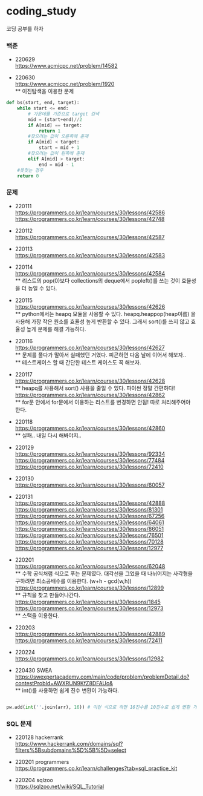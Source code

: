 # coding_study
코딩 공부를 하자

### 백준
- 220629</br>
https://www.acmicpc.net/problem/14582</br>

- 220630</br>
https://www.acmicpc.net/problem/1920</br>
** 이진탐색을 이용한 문제
```python
def bs(start, end, target):
    while start <= end:
        # 가운데를 기준으로 target 검색
        mid = (start+end)//2
        if A[mid] == target: 
            return 1
        #찾으려는 값이 오른쪽에 존재
        if A[mid] < target:
            start = mid + 1
        #찾으려는 값이 왼쪽에 존재 
        elif A[mid] > target:
            end = mid - 1
    #못찾는 경우
    return 0
```

### 문제

- 220111 </br>
https://programmers.co.kr/learn/courses/30/lessons/42586
</br>https://programmers.co.kr/learn/courses/30/lessons/42748

- 220112 </br>
https://programmers.co.kr/learn/courses/30/lessons/42587

- 220113 </br>
https://programmers.co.kr/learn/courses/30/lessons/42583

- 220114 </br>
https://programmers.co.kr/learn/courses/30/lessons/42584</br>
** 리스트의 pop(0)보다 collections의 deque에서 popleft()를 쓰는 것이 효율성을 더 높일 수 있다.

- 220115 </br>
https://programmers.co.kr/learn/courses/30/lessons/42626</br>
** python에서는 heapq 모듈을 사용할 수 있다. heapq.heappop(heap이름) 을 사용해 가장 작은 원소를 효율성 높게 반환할 수 있다. 그래서 sort()를 쓰지 않고 효율성 높게 문제를 해결 가능하다.

- 220116 </br>
https://programmers.co.kr/learn/courses/30/lessons/42627</br>
** 문제를 풀다가 말아서 실패했던 거였다. 피곤하면 다음 날에 이어서 해보자..</br>
** 테스트케이스 할 때 간단한 테스트 케이스도 꼭 해보자.

- 220117 </br>
https://programmers.co.kr/learn/courses/30/lessons/42628</br>
** heapq를 사용해서 sort() 사용을 줄일 수 있다. 파이썬 정말 간편하다!</br>
https://programmers.co.kr/learn/courses/30/lessons/42862</br>
** for문 안에서 for문에서 이용하는 리스트를 변경하면 안됨! 따로 처리해주어야 한다.

- 220118 </br>
https://programmers.co.kr/learn/courses/30/lessons/42860</br>
** 실패.. 내일 다시 해봐야지..</br>

- 220129 </br>
https://programmers.co.kr/learn/courses/30/lessons/92334</br>
https://programmers.co.kr/learn/courses/30/lessons/77484</br>
https://programmers.co.kr/learn/courses/30/lessons/72410</br>

- 220130 </br>
https://programmers.co.kr/learn/courses/30/lessons/60057</br>

- 220131 </br>
https://programmers.co.kr/learn/courses/30/lessons/42888</br>
https://programmers.co.kr/learn/courses/30/lessons/81301</br>
https://programmers.co.kr/learn/courses/30/lessons/67256</br>
https://programmers.co.kr/learn/courses/30/lessons/64061</br>
https://programmers.co.kr/learn/courses/30/lessons/86051</br>
https://programmers.co.kr/learn/courses/30/lessons/76501</br>
https://programmers.co.kr/learn/courses/30/lessons/70128</br>
https://programmers.co.kr/learn/courses/30/lessons/12977</br>

- 220201 </br>
https://programmers.co.kr/learn/courses/30/lessons/62048</br>
** 수학 공식처럼 식으로 푸는 문제였다. 대각선을 그었을 때 나뉘어지는 사각형을 구하려면 최소공배수를 이용한다. (w+h - gcd(w,h))</br>
https://programmers.co.kr/learn/courses/30/lessons/12899</br>
** 규칙을 찾고 만들어나간다.</br>
https://programmers.co.kr/learn/courses/30/lessons/1845</br>
https://programmers.co.kr/learn/courses/30/lessons/12973</br>
** 스택을 이용한다.</br>

- 220203 </br>
https://programmers.co.kr/learn/courses/30/lessons/42889 </br>
https://programmers.co.kr/learn/courses/30/lessons/72411 </br>

- 220224 </br>
https://programmers.co.kr/learn/courses/30/lessons/12982 </br>


- 220430 SWEA</br>
https://swexpertacademy.com/main/code/problem/problemDetail.do?contestProbId=AWXRUN9KfZ8DFAUo& </br>
** int()를 사용하면 쉽게 진수 변환이 가능하다.

```python

pw.add(int(''.join(arr), 16)) # 이런 식으로 하면 16진수를 10진수로 쉽게 변환 가능

```


### SQL 문제
- 220128 hackerrank</br>
https://www.hackerrank.com/domains/sql?filters%5Bsubdomains%5D%5B%5D=select</br>

- 220201 programmers</br>
https://programmers.co.kr/learn/challenges?tab=sql_practice_kit</br>

- 220204 sqlzoo</br>
https://sqlzoo.net/wiki/SQL_Tutorial</br>
